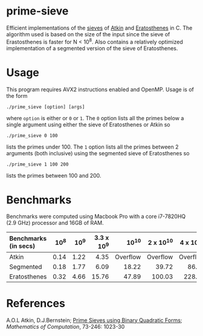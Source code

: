 # prime-sieve

Efficient implementations of the [sieves](https://en.wikipedia.org/wiki/Generating_primes) of [Atkin](https://en.wikipedia.org/wiki/Sieve_of_Atkin) and [Eratosthenes](https://en.wikipedia.org/wiki/Sieve_of_Eratosthenes) in C. The algorithm used is based on the size of the input since the sieve of Erastosthenes is faster for N < 10<sup>8</sup>. Also contains a relatively optimized implementation of a segmented version of the sieve of Eratosthenes.

# Usage
This program requires AVX2 instructions enabled and OpenMP. Usage is of the form

    ./prime_sieve [option] [args]

where `option` is either or `0` or `1`. The `0` option lists all the primes below a single argument using either the sieve of Eratosthenes or Atkin so

    ./prime_sieve 0 100

lists the primes under 100. The `1` option lists all the primes between 2 arguments (both inclusive) using the segmented sieve of Eratosthenes so

    ./prime_sieve 1 100 200

lists the primes between 100 and 200.


# Benchmarks
Benchmarks were computed using Macbook Pro with a core i7-7820HQ (2.9 GHz) processor and 16GB of RAM.


| Benchmarks (in secs)   | 10<sup>8</sup> | 10<sup>9</sup> | 3.3 x 10<sup>9</sup> | 10<sup>10</sup> | 2 x 10<sup>10</sup> | 4 x 10<sup>10</sup> |
|:--------------------   |---------------:|---------------:|---------------------:|----------------:|--------------------:|--------------------:|
| Atkin                  | 0.14           | 1.22           | 4.35                 | Overflow        | Overflow            | Overflow            |
| Segmented              | 0.18           | 1.77           | 6.09                 | 18.22           | 39.72               | 86.26               |
| Eratosthenes           | 0.32           | 4.66           | 15.76                | 47.89           | 100.03              | 228.13              |


# References
A.O.L Atkin, D.J.Bernstein; [Prime Sieves using Binary Quadratic Forms](http://www.ams.org/journals/mcom/2004-73-246/S0025-5718-03-01501-1/S0025-5718-03-01501-1.pdf); *Mathematics of Computation*, 73-246: 1023-30
